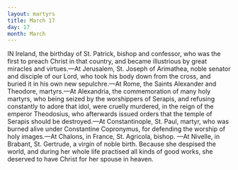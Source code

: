 ```yaml
---
layout: martyrs
title: March 17
day: 17
month: March
---
```

IN Ireland, the birthday of St. Patrick, bishop and
confessor, who was the first to preach Christ in
that country, and became illustrious by great miracles and virtues.&mdash;At Jerusalem, St. Joseph of
Arimathea, noble senator and disciple of our Lord,
who took his body down from the cross, and buried
it in his own new sepulchre.&mdash;At Rome, the Saints
Alexander and Theodore, martyrs.&mdash;At Alexandria,
the commemoration of many holy martyrs, who being
seized by the worshippers of Serapis, and refusing
constantly to adore that idol, were cruelly murdered,
in the reign of the emperor Theodosius, who afterwards issued orders that the temple of Serapis
should be destroyed.&mdash;At Constantinople, St. Paul,
martyr, who was burned alive under Constantine
Copronymus, for defending the worship of holy
images.&mdash;At Chalons, in France, St. Agricola, bishop.
&mdash;At Nivelle, in Brabant, St. Gertrude, a virgin of
noble birth. Because she despised the world, and
during her whole life practised all kinds of good
works, she deserved to have Christ for her spouse in
heaven.


